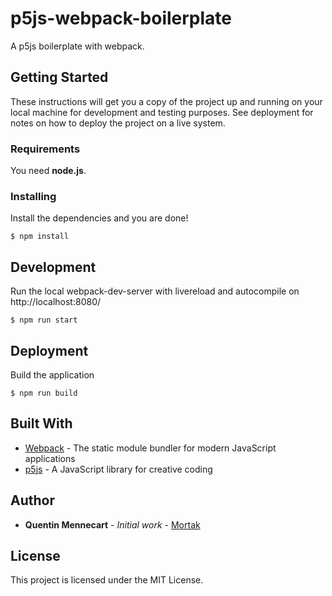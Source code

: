 # p5js-webpack-boilerplate

A p5js boilerplate with webpack.

## Getting Started

These instructions will get you a copy of the project up and running on your local machine for development and testing purposes. See deployment for notes on how to deploy the project on a live system.

### Requirements

You need **node.js**.

### Installing

Install the dependencies and you are done!

```
$ npm install
```

## Development

Run the local webpack-dev-server with livereload and autocompile on http://localhost:8080/

```
$ npm run start
```

## Deployment

Build the application

```
$ npm run build
```

## Built With

* [Webpack](https://webpack.js.org) - The static module bundler for modern JavaScript applications
* [p5js](https://p5js.org) - A JavaScript library for creative coding

## Author

* **Quentin Mennecart** - *Initial work* - [Mortak](https://github.com/Mortak)

## License

This project is licensed under the MIT License.

